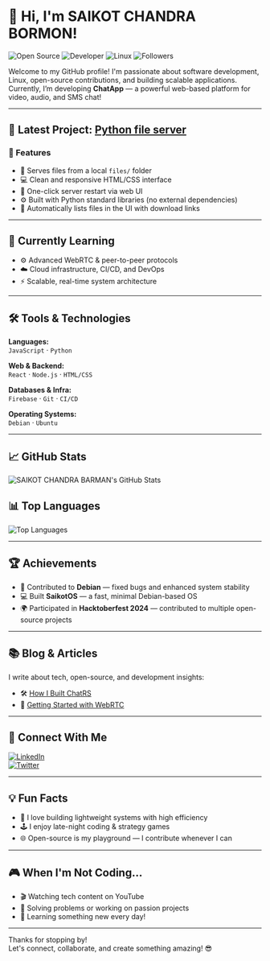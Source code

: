 # 👋 Hi, I'm SAIKOT CHANDRA BORMON!

![Open Source](https://img.shields.io/badge/Open%20Source-Enthusiast-brightgreen?style=flat-square)
![Developer](https://img.shields.io/badge/Developer-%F0%9F%91%8B-blue?style=flat-square)
![Linux](https://img.shields.io/badge/Linux-Debian%20%7C%20Ubuntu-red?style=flat-square)
![Followers](https://img.shields.io/github/followers/rahulkuzur?label=Follow&style=social)

Welcome to my GitHub profile! I'm passionate about software development, Linux, open-source contributions, and building scalable applications.  
Currently, I’m developing **ChatApp** — a powerful web-based platform for video, audio, and SMS chat!

---

## 🚀 Latest Project: [Python file server ](https://github.com/rahulkuzur3/python_file_server)

### 🚀 Features

- 📁 Serves files from a local `files/` folder
- 💻 Clean and responsive HTML/CSS interface
- 🔄 One-click server restart via web UI
- ⚙️ Built with Python standard libraries (no external dependencies)
- 🧠 Automatically lists files in the UI with download links

---

## 🌱 Currently Learning

- ⚙️ Advanced WebRTC & peer-to-peer protocols  
- ☁️ Cloud infrastructure, CI/CD, and DevOps  
- ⚡ Scalable, real-time system architecture

---

## 🛠️ Tools & Technologies

**Languages:**  
`JavaScript` · `Python` 

**Web & Backend:**  
`React` · `Node.js` · `HTML/CSS`

**Databases & Infra:**  
`Firebase` · `Git` · `CI/CD`

**Operating Systems:**  
`Debian` · `Ubuntu`

---

## 📈 GitHub Stats

![SAIKOT CHANDRA BARMAN's GitHub Stats](https://github.com/soikot026)

## 📊 Top Languages

![Top Languages](https://github-readme-stats.vercel.app/api/top-langs/?username=rahulkuzur&layout=compact&theme=radical)

---

## 🏆 Achievements

- 🐧 Contributed to **Debian** — fixed bugs and enhanced system stability  
- 💻 Built **SaikotOS** — a fast, minimal Debian-based OS  
- 🌍 Participated in **Hacktoberfest 2024** — contributed to multiple open-source projects

---

## 📚 Blog & Articles

I write about tech, open-source, and development insights:

- 🛠️ [How I Built ChatRS](https://chatrs.xyz/)  
- 📡 [Getting Started with WebRTC](https://soikot.xyz/)

---

## 📣 Connect With Me

[![LinkedIn](https://img.shields.io/badge/LinkedIn-Connect-blue?logo=linkedin&style=flat-square)](https://www.linkedin.com/in/saikot-chandra-barmon-723105374/)  
[![Twitter](https://img.shields.io/badge/Twitter-Follow-blue?logo=twitter&style=flat-square)]((https://x.com/Soikot05026))

---

## 💡 Fun Facts

- 🧠 I love building lightweight systems with high efficiency  
- 🕹️ I enjoy late-night coding & strategy games  
- 🌐 Open-source is my playground — I contribute whenever I can

---

## 🎮 When I'm Not Coding...

- 🎬 Watching tech content on YouTube  
- 🧩 Solving problems or working on passion projects  
- 🌱 Learning something new every day!

---

Thanks for stopping by!  
Let's connect, collaborate, and create something amazing! 😎
